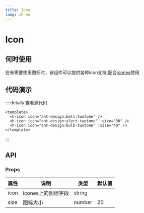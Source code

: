 ```yaml
---
title: Icon
lang: zh-en
---
```

# Icon

## 何时使用

在有需要使用图标时，该组件可以提供各种icon支持,配合[icones](https://icones.js.org/)使用

## 代码演示

<HIcon icon="ant-design:bell-twotone" />
<HIcon icon="ant-design:alert-twotone" :size="30" />
<HIcon icon="ant-design:bulb-twotone" :size="40" />

::: details 查看源代码

```vue
<template>
  <h-icon icon="ant-design:bell-twotone" />
  <h-icon icon="ant-design:alert-twotone" :size="30" />
  <h-icon icon="ant-design:bulb-twotone" :size="40" />
</template>

```

:::

## API

### Props

| 属性 | 说明               | 类型   | 默认值 |
| ---- | ------------------ | ------ | ------ |
| icon | icones上的图标字段 | string |        |
| size | 图标大小           | number | 20     |

